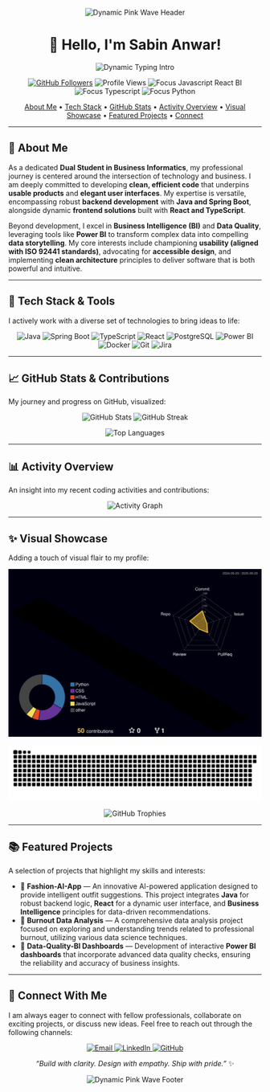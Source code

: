 <p align="center">
  <img src="https://capsule-render.vercel.app/api?type=waving&height=150&section=header&color=0:ff69b4,100:b565f2&reversal=true&v=1" alt="Dynamic Pink Wave Header" />
</p>

<h1 align="center">👋 Hello, I'm Sabin Anwar!</h1>

<p align="center">
  <img src="https://readme-typing-svg.demolab.com?font=Inter&weight=700&size=28&duration=2400&pause=900&center=true&vCenter=true&width=920&lines=Crafting+Clean+Code%2C+Usable+Products%2C+Elegant+UIs+%F0%9F%92%96;Specializing+in+Java+%2F+Spring+Boot+%7C+React+%2F+TypeScript;Driving+Insights+with+BI+%26+Data+Quality+%7C+Power+BI" alt="Dynamic Typing Intro" />
</p>

<p align="center">
  <a href="https://github.com/sabinAnwar?tab=followers"><img src="https://img.shields.io/github/followers/sabinAnwar?style=for-the-badge&color=ff69b4&logo=github" alt="GitHub Followers"/></a>
  <img src="https://komarev.com/ghpvc/?username=sabinAnwar&style=for-the-badge&color=ff69b4" alt="Profile Views"/>
  <img src="https://img.shields.io/badge/Focus-Javascript%20%E2%80%A2%20React%20%E2%80%A2%20BI-ff69b4?style=for-the-badge" alt="Focus Javascript React BI"/>
  <img src="https://img.shields.io/badge/Focus-Typescript-ff69b4?style=for-the-badge" alt="Focus Typescript"/>
  <img src="https://img.shields.io/badge/Focus-Python-ff69b4?style=for-the-badge" alt="Focus Python"/>
</p>

<p align="center">
  <a href="#-about-me">About Me</a> •
  <a href="#-tech-stack">Tech Stack</a> •
  <a href="#-github-stats">GitHub Stats</a> •
  <a href="#-activity-overview">Activity Overview</a> •
  <a href="#-visual-showcase">Visual Showcase</a> •
  <a href="#-featured-projects">Featured Projects</a> •
  <a href="#-connect-with-me">Connect</a>
</p>

---

## 🌸 About Me

As a dedicated **Dual Student in Business Informatics**, my professional journey is centered around the intersection of technology and business. I am deeply committed to developing **clean, efficient code** that underpins **usable products** and **elegant user interfaces**. My expertise is versatile, encompassing robust **backend development** with **Java and Spring Boot**, alongside dynamic **frontend solutions** built with **React and TypeScript**.

Beyond development, I excel in **Business Intelligence (BI)** and **Data Quality**, leveraging tools like **Power BI** to transform complex data into compelling **data storytelling**. My core interests include championing **usability (aligned with ISO 92441 standards)**, advocating for **accessible design**, and implementing **clean architecture** principles to deliver software that is both powerful and intuitive.

---

## 🧰 Tech Stack & Tools

I actively work with a diverse set of technologies to bring ideas to life:

<p align="center">
  <img src="https://img.shields.io/badge/Java-ff69b4?style=for-the-badge&logo=openjdk&logoColor=white" alt="Java"/>
  <img src="https://img.shields.io/badge/Spring%20Boot-ff69b4?style=for-the-badge&logo=spring&logoColor=white" alt="Spring Boot"/>
  <img src="https://img.shields.io/badge/TypeScript-ff69b4?style=for-the-badge&logo=typescript&logoColor=white" alt="TypeScript"/>
  <img src="https://img.shields.io/badge/React-ff69b4?style=for-the-badge&logo=react&logoColor=white" alt="React"/>
  <img src="https://img.shields.io/badge/PostgreSQL-ff69b4?style=for-the-badge&logo=postgresql&logoColor=white" alt="PostgreSQL"/>
  <img src="https://img.shields.io/badge/Power%20BI-ff69b4?style=for-the-badge&logo=powerbi&logoColor=white" alt="Power BI"/>
  <img src="https://img.shields.io/badge/Docker-ff69b4?style=for-the-badge&logo=docker&logoColor=white" alt="Docker"/>
  <img src="https://img.shields.io/badge/Git-ff69b4?style=for-the-badge&logo=git&logoColor=white" alt="Git"/>
  <img src="https://img.shields.io/badge/Jira-ff69b4?style=for-the-badge&logo=jira&logoColor=white" alt="Jira"/>
</p>

---

## 📈 GitHub Stats & Contributions

My journey and progress on GitHub, visualized:

<p align="center">
  <img height="170" src="https://github-readme-stats.vercel.app/api?username=sabinAnwar&show_icons=true&hide_title=true&hide_border=true&theme=radical&text_color=ff69b4&icon_color=ff69b4&title_color=ff69b4" alt="GitHub Stats"/>
  <img height="170" src="https://github-readme-streak-stats.herokuapp.com/?user=sabinAnwar&theme=radical&hide_border=true&stroke=ff69b4&background=00000000&currstreak=ff69b4&ring=ff69b4&fire=ff69b4&sideNums=ff69b4&sideLabels=ff69b4&dates=ff69b4" alt="GitHub Streak"/>
</p>
<p align="center">
  <img height="150" src="https://github-readme-stats.vercel.app/api/top-langs/?username=sabinAnwar&layout=compact&theme=radical&hide_border=true&text_color=ff69b4&icon_color=ff69b4&title_color=ff69b4" alt="Top Languages"/>
</p>

---

## 📊 Activity Overview

An insight into my recent coding activities and contributions:

<p align="center">
  <img
    src="https://github-readme-activity-graph.vercel.app/graph?username=sabinAnwar&bg_color=00000000&color=ff69b4&line=ff69b4&point=fad2e1&area=true&hide_border=true&custom_title=Sabin%27s%20Activity%20Graph"
    alt="Activity Graph" />
</p>

---

## ✨ Visual Showcase

Adding a touch of visual flair to my profile:

<p align="center">
  <!-- 3D contributions (local file generated by yoshi389111/github-profile-3d-contrib) -->
  <img src="./profile-3d-contrib/profile-night-rainbow.svg" alt="3D Contributions" />
</p>

<p align="center">
  <!-- Snake (choose ONE source: output branch OR local folder on main) -->
  <img src="https://raw.githubusercontent.com/sabinAnwar/sabinAnwar/output/snake.svg" alt="Snake Animation" />
</p>

<p align="center">
  <img src="https://github-profile-trophy.vercel.app/?username=sabinAnwar&theme=darkhub&no-frame=true&column=7&margin-w=10&margin-h=10" alt="GitHub Trophies" />
</p>

---

## 📚 Featured Projects

A selection of projects that highlight my skills and interests:

*   👗 **Fashion-AI-App** — An innovative AI-powered application designed to provide intelligent outfit suggestions. This project integrates **Java** for robust backend logic, **React** for a dynamic user interface, and **Business Intelligence** principles for data-driven recommendations.
*   🧭 **Burnout Data Analysis** — A comprehensive data analysis project focused on exploring and understanding trends related to professional burnout, utilizing various data science techniques.
*   🧼 **Data-Quality-BI Dashboards** — Development of interactive **Power BI dashboards** that incorporate advanced data quality checks, ensuring the reliability and accuracy of business insights.

---

## 🤝 Connect With Me

I am always eager to connect with fellow professionals, collaborate on exciting projects, or discuss new ideas. Feel free to reach out through the following channels:

<p align="center">
  <a href="mailto:your.email@example.com">
    <img src="https://img.shields.io/badge/Email-ff69b4?style=for-the-badge&logo=gmail&logoColor=white" alt="Email"/>
  </a>
  <a href="https://www.linkedin.com/in/your-handle/">
    <img src="https://img.shields.io/badge/LinkedIn-ff69b4?style=for-the-badge&logo=linkedin&logoColor=white" alt="LinkedIn"/>
  </a>
  <a href="https://github.com/sabinAnwar">
    <img src="https://img.shields.io/badge/GitHub-ff69b4?style=for-the-badge&logo=github&logoColor=white" alt="GitHub"/>
  </a>
</p>

<p align="center"><i>“Build with clarity. Design with empathy. Ship with pride.”</i> ✨</p>

<p align="center">
  <img src="https://capsule-render.vercel.app/api?type=waving&height=150&section=footer&color=0:ff69b4,100:b565f2&reversal=true" alt="Dynamic Pink Wave Footer"/>
</p>

